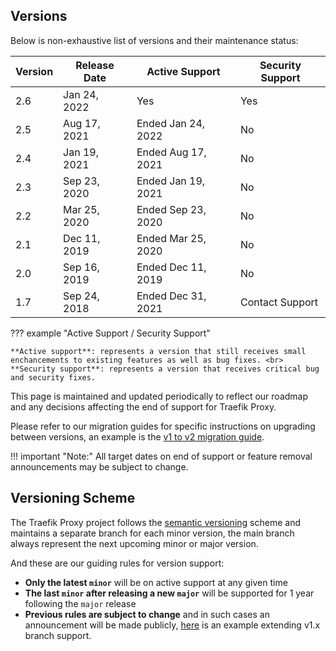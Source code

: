 ## Versions

Below is non-exhaustive list of versions and their maintenance status:

| Version | Release Date | Active Support     | Security Support | 
|---------|--------------|--------------------|------------------|
| 2.6     | Jan 24, 2022 |      Yes           |       Yes        |
| 2.5     | Aug 17, 2021 | Ended Jan 24, 2022 |       No         |
| 2.4     | Jan 19, 2021 | Ended Aug 17, 2021 |       No         |
| 2.3     | Sep 23, 2020 | Ended Jan 19, 2021 |       No         |
| 2.2     | Mar 25, 2020 | Ended Sep 23, 2020 |       No         |
| 2.1     | Dec 11, 2019 | Ended Mar 25, 2020 |       No         |
| 2.0     | Sep 16, 2019 | Ended Dec 11, 2019 |       No         |
| 1.7     | Sep 24, 2018 | Ended Dec 31, 2021 |  Contact Support |

??? example "Active Support / Security Support"

    **Active support**: represents a version that still receives small enchancements to existing features as well as bug fixes. <br>
    **Security support**: represents a version that receives critical bug and security fixes.

This page is maintained and updated periodically to reflect our roadmap and any decisions affecting the end of support for Traefik Proxy.

Please refer to our migration guides for specific instructions on upgrading between versions, an example is the [v1 to v2 migration guide](../migration/v1-to-v2.md).

!!! important "Note:"
    All target dates on end of support or feature removal announcements may be subject to change.

## Versioning Scheme

The Traefik Proxy project follows the [semantic versioning](https://semver.org/) scheme and maintains a separate branch for each minor version, the main branch always represent the next upcoming minor or major version.

And these are our guiding rules for version support:

- **Only the latest `minor`** will be on active support at any given time
- **The last `minor` after releasing a new `major`** will be supported for 1 year following the `major` release
- **Previous rules are subject to change** and in such cases an announcement will be made publicly, [here](https://traefik.io/blog/traefik-2-1-in-the-wild/) is an example extending v1.x branch support.
